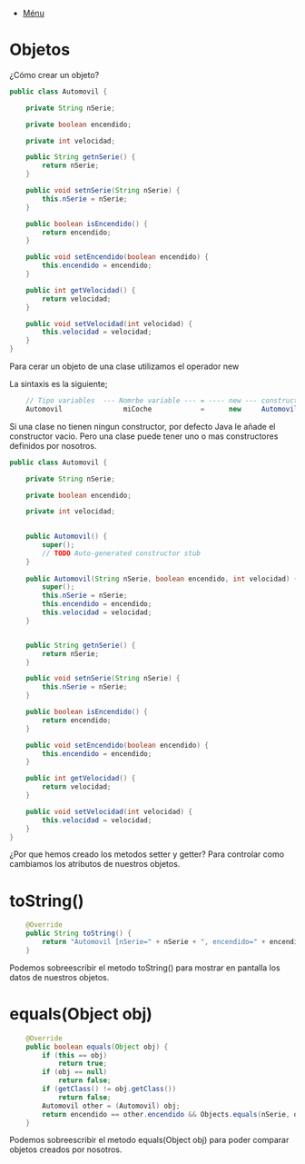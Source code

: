 - [Ménu](../README.md)

# Objetos

¿Cómo crear un objeto?

````java 
public class Automovil {

	private String nSerie;

	private boolean encendido;

	private int velocidad;

	public String getnSerie() {
		return nSerie;
	}

	public void setnSerie(String nSerie) {
		this.nSerie = nSerie;
	}

	public boolean isEncendido() {
		return encendido;
	}

	public void setEncendido(boolean encendido) {
		this.encendido = encendido;
	}

	public int getVelocidad() {
		return velocidad;
	}

	public void setVelocidad(int velocidad) {
		this.velocidad = velocidad;
	}
}
````

Para cerar un objeto de una clase utilizamos el operador new

La sintaxis es la siguiente;
````java
    // Tipo variables  --- Nomrbe variable --- = ---- new --- constructor
    Automovil               miCoche            =      new     Automovil();
````
Si una clase no tienen ningun  constructor, por defecto Java le añade el constructor vacio. Pero una clase puede tener uno o mas constructores definidos por nosotros.

````java 
public class Automovil {

	private String nSerie;

	private boolean encendido;

	private int velocidad;

	
	public Automovil() {
		super();
		// TODO Auto-generated constructor stub
	}
	
	public Automovil(String nSerie, boolean encendido, int velocidad) {
		super();
		this.nSerie = nSerie;
		this.encendido = encendido;
		this.velocidad = velocidad;
	}


	public String getnSerie() {
		return nSerie;
	}

	public void setnSerie(String nSerie) {
		this.nSerie = nSerie;
	}

	public boolean isEncendido() {
		return encendido;
	}

	public void setEncendido(boolean encendido) {
		this.encendido = encendido;
	}

	public int getVelocidad() {
		return velocidad;
	}

	public void setVelocidad(int velocidad) {
		this.velocidad = velocidad;
	}
}
````

¿Por que hemos creado los metodos setter y getter?
Para controlar como cambiamos los atributos de nuestros objetos.

# toString()

````java 
	@Override
	public String toString() {
		return "Automovil [nSerie=" + nSerie + ", encendido=" + encendido + ", velocidad=" + velocidad + "]";
	}
````

Podemos sobreescribir el metodo toString() para mostrar en pantalla los datos de nuestros objetos.

# equals(Object obj)

````java 
	@Override
	public boolean equals(Object obj) {
		if (this == obj)
			return true;
		if (obj == null)
			return false;
		if (getClass() != obj.getClass())
			return false;
		Automovil other = (Automovil) obj;
		return encendido == other.encendido && Objects.equals(nSerie, other.nSerie) && velocidad == other.velocidad;
	}
````

Podemos sobreescribir el metodo equals(Object obj) para poder comparar objetos creados por nosotros.